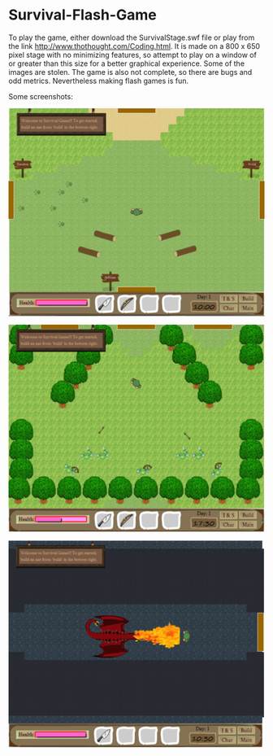 # Survival-Flash-Game

To play the game, either download the SurvivalStage.swf file or play from the link http://www.thothought.com/Coding.html. It is made on a 800 x 650 pixel stage with no minimizing features, so attempt to play on a window of or greater than this size for a better graphical experience. Some of the images are stolen. The game is also not complete, so there are bugs and odd metrics. Nevertheless making flash games is fun.

Some screenshots:

![pic1](/pics/game.PNG?raw=true "pic1")

![pic2](/pics/game2.PNG?raw=true "pic2")

![pic3](/pics/game3.PNG?raw=true "pic3")
